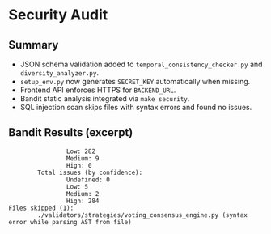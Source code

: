 # Security Audit

## Summary
- JSON schema validation added to `temporal_consistency_checker.py` and `diversity_analyzer.py`.
- `setup_env.py` now generates `SECRET_KEY` automatically when missing.
- Frontend API enforces HTTPS for `BACKEND_URL`.
- Bandit static analysis integrated via `make security`.
- SQL injection scan skips files with syntax errors and found no issues.

## Bandit Results (excerpt)
```
                Low: 282
                Medium: 9
                High: 0
        Total issues (by confidence):
                Undefined: 0
                Low: 5
                Medium: 2
                High: 284
Files skipped (1):
        ./validators/strategies/voting_consensus_engine.py (syntax error while parsing AST from file)
```
